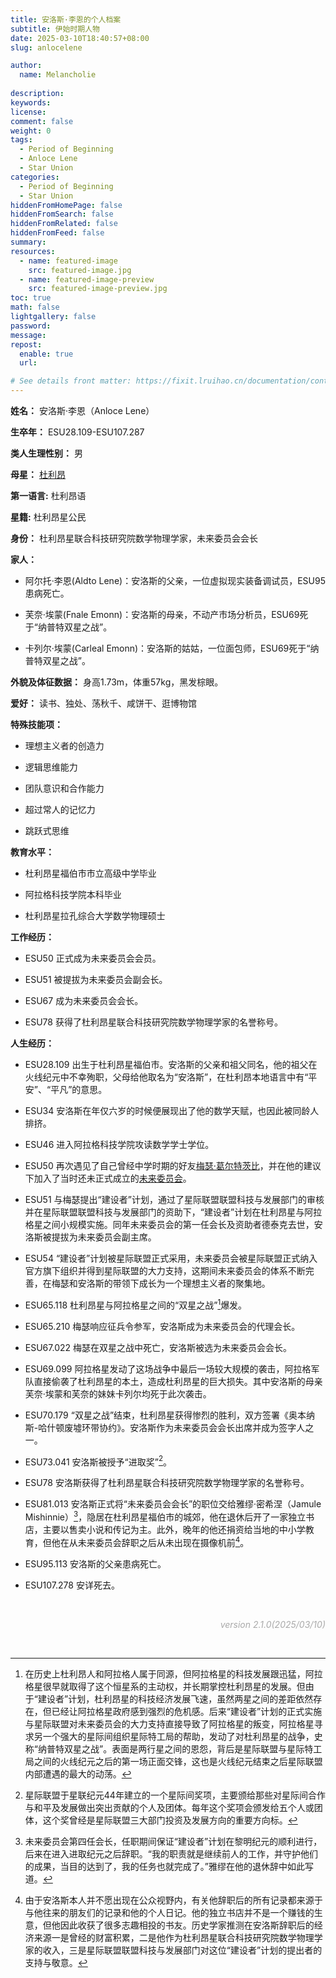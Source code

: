 ```yaml
---
title: 安洛斯·李恩的个人档案
subtitle: 伊始时期人物
date: 2025-03-10T18:40:57+08:00
slug: anlocelene

author:
  name: Melancholie
  
description:
keywords:
license:
comment: false
weight: 0
tags:
  - Period of Beginning
  - Anloce Lene
  - Star Union
categories:
  - Period of Beginning
  - Star Union
hiddenFromHomePage: false
hiddenFromSearch: false
hiddenFromRelated: false
hiddenFromFeed: false
summary:
resources:
  - name: featured-image
    src: featured-image.jpg
  - name: featured-image-preview
    src: featured-image-preview.jpg
toc: true
math: false
lightgallery: false
password:
message:
repost:
  enable: true
  url:

# See details front matter: https://fixit.lruihao.cn/documentation/content-management/introduction/#front-matter
---
```


<!--more-->
**姓名：** 安洛斯·李恩（Anloce Lene）

**生卒年：** ESU28.109-ESU107.287

**类人生理性别：** 男

**母星：** [杜利昂](/posts/dulione)

**第一语言:** 杜利昂语

**星籍:** 杜利昂星公民

**身份：** 杜利昂星联合科技研究院数学物理学家，未来委员会会长

**家人：** 

- 阿尔托·李恩(Aldto Lene)：安洛斯的父亲，一位虚拟现实装备调试员，ESU95患病死亡。

- 芙奈·埃蒙(Fnale Emonn)：安洛斯的母亲，不动产市场分析员，ESU69死于“纳普特双星之战”。

- 卡列尔·埃蒙(Carleal Emonn)：安洛斯的姑姑，一位面包师，ESU69死于“纳普特双星之战”。

**外貌及体征数据：** 身高1.73m，体重57kg，黑发棕眼。

**爱好：** 读书、独处、荡秋千、咸饼干、逛博物馆

**特殊技能项：** 

- 理想主义者的创造力

- 逻辑思维能力

- 团队意识和合作能力

- 超过常人的记忆力

- 跳跃式思维

**教育水平：** 

- 杜利昂星福伯市市立高级中学毕业

- 阿拉格科技学院本科毕业

- 杜利昂星拉孔综合大学数学物理硕士

**工作经历：**

- ESU50 正式成为未来委员会会员。

- ESU51 被提拔为未来委员会副会长。

- ESU67 成为未来委员会会长。

- ESU78 获得了杜利昂星联合科技研究院数学物理学家的名誉称号。

**人生经历：**

- ESU28.109 出生于杜利昂星福伯市。安洛斯的父亲和祖父同名，他的祖父在火线纪元中不幸殉职，父母给他取名为“安洛斯”，在杜利昂本地语言中有“平安”、“平凡”的意思。

- ESU34 安洛斯在年仅六岁的时候便展现出了他的数学天赋，也因此被同龄人排挤。

- ESU46 进入阿拉格科技学院攻读数学学士学位。

- ESU50 再次遇见了自己曾经中学时期的好友[梅瑟·葛尔特茨比](posts/methergeltzby)，并在他的建议下加入了当时还未正式成立的[未来委员会](posts/futurecommittee)。

- ESU51 与梅瑟提出“建设者”计划，通过了星际联盟联盟科技与发展部门的审核并在星际联盟联盟科技与发展部门的资助下，“建设者”计划在杜利昂星与阿拉格星之间小规模实施。同年未来委员会的第一任会长及资助者德泰克去世，安洛斯被提拔为未来委员会副主席。

- ESU54 “建设者”计划被星际联盟正式采用，未来委员会被星际联盟正式纳入官方旗下组织并得到星际联盟的大力支持，这期间未来委员会的体系不断完善，在梅瑟和安洛斯的带领下成长为一个理想主义者的聚集地。

- ESU65.118 杜利昂星与阿拉格星之间的“双星之战”[^纳普特双星之战]爆发。

- ESU65.210 梅瑟响应征兵令参军，安洛斯成为未来委员会的代理会长。

- ESU67.022 梅瑟在双星之战中死亡，安洛斯被选为未来委员会会长。

- ESU69.099 阿拉格星发动了这场战争中最后一场较大规模的袭击，阿拉格军队直接偷袭了杜利昂星的本土，造成杜利昂星的巨大损失。其中安洛斯的母亲芙奈·埃蒙和芙奈的妹妹卡列尔均死于此次袭击。

- ESU70.179 “双星之战”结束，杜利昂星获得惨烈的胜利，双方签署《奥本纳斯-哈什顿废墟环带协约》。安洛斯作为未来委员会会长出席并成为签字人之一。

- ESU73.041 安洛斯被授予“进取奖”[^进取奖]。

- ESU78 安洛斯获得了杜利昂星联合科技研究院数学物理学家的名誉称号。

- ESU81.013 安洛斯正式将“未来委员会会长”的职位交给雅缪·密希涅（Jamule Mishinnie）[^雅缪·密希涅]，隐居在杜利昂星福伯市的城郊，他在退休后开了一家独立书店，主要以售卖小说和传记为主。此外，晚年的他还捐资给当地的中小学教育，但他在从未来委员会辞职之后从未出现在摄像机前[^安洛斯的晚年时光]。

- ESU95.113 安洛斯的父亲患病死亡。

- ESU107.278 安详死去。

<br/>

<div style="text-align:right;">
<font color=#A9A9A9> 

*version 2.1.0(2025/03/10)* 

</font>
</div>

<br/>


[^纳普特双星之战]: 在历史上杜利昂人和阿拉格人属于同源，但阿拉格星的科技发展跟迅猛，阿拉格星很早就取得了这个恒星系的主动权，并长期掌控杜利昂星的发展。但由于“建设者”计划，杜利昂星的科技经济发展飞速，虽然两星之间的差距依然存在，但已经让阿拉格星政府感到强烈的危机感。后来“建设者”计划的正式实施与星际联盟对未来委员会的大力支持直接导致了阿拉格星的叛变，阿拉格星寻求另一个强大的星际间组织星际特工局的帮助，发动了对杜利昂星的战争，史称“纳普特双星之战”。表面是两行星之间的恩怨，背后是星际联盟与星际特工局之间的火线纪元之后的第一场正面交锋，这也是火线纪元结束之后星际联盟内部遭遇的最大的动荡。
[^进取奖]: 星际联盟于星联纪元44年建立的一个星际间奖项，主要颁给那些对星际间合作与和平及发展做出突出贡献的个人及团体。每年这个奖项会颁发给五个人或团体，这个奖曾经是星际联盟三大部门投资及发展方向的重要方向标。
[^雅缪·密希涅]: 未来委员会第四任会长，任职期间保证“建设者”计划在黎明纪元的顺利进行，后来在进入进取纪元之后辞职。“我的职责就是继续前人的工作，并守护他们的成果，当目的达到了，我的任务也就完成了。”雅缪在他的退休辞中如此写道。
[^安洛斯的晚年时光]: 由于安洛斯本人并不愿出现在公众视野内，有关他辞职后的所有记录都来源于与他往来的朋友们的记录和他的个人日记。他的独立书店并不是一个赚钱的生意，但他因此收获了很多志趣相投的书友。历史学家推测在安洛斯辞职后的经济来源一是曾经的财富积累，二是他作为杜利昂星联合科技研究院数学物理学家的收入，三是星际联盟联盟科技与发展部门对这位“建设者”计划的提出者的支持与敬意。